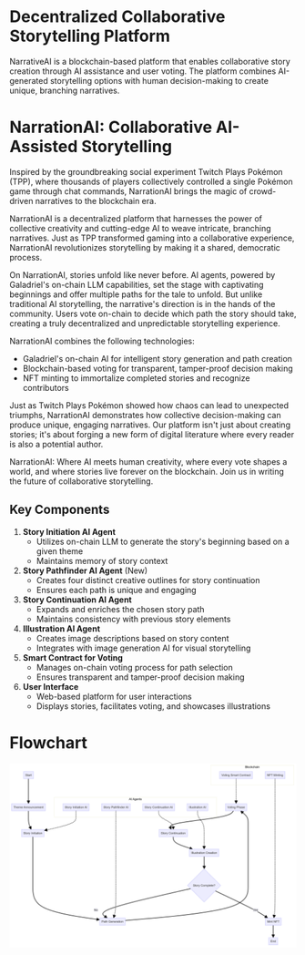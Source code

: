 # Decentralized Collaborative Storytelling Platform

NarrativeAI is a blockchain-based platform that enables collaborative story creation through AI assistance and user voting. The platform combines AI-generated storytelling options with human decision-making to create unique, branching narratives.

# NarrationAI: Collaborative AI-Assisted Storytelling

Inspired by the groundbreaking social experiment Twitch Plays Pokémon (TPP), where thousands of players collectively controlled a single Pokémon game through chat commands, NarrationAI brings the magic of crowd-driven narratives to the blockchain era.

NarrationAI is a decentralized platform that harnesses the power of collective creativity and cutting-edge AI to weave intricate, branching narratives. Just as TPP transformed gaming into a collaborative experience, NarrationAI revolutionizes storytelling by making it a shared, democratic process.

On NarrationAI, stories unfold like never before. AI agents, powered by Galadriel's on-chain LLM capabilities, set the stage with captivating beginnings and offer multiple paths for the tale to unfold. But unlike traditional AI storytelling, the narrative's direction is in the hands of the community. Users vote on-chain to decide which path the story should take, creating a truly decentralized and unpredictable storytelling experience.

NarrationAI combines the following technologies:

- Galadriel's on-chain AI for intelligent story generation and path creation
- Blockchain-based voting for transparent, tamper-proof decision making
- NFT minting to immortalize completed stories and recognize contributors

Just as Twitch Plays Pokémon showed how chaos can lead to unexpected triumphs, NarrationAI demonstrates how collective decision-making can produce unique, engaging narratives. Our platform isn't just about creating stories; it's about forging a new form of digital literature where every reader is also a potential author.

NarrationAI: Where AI meets human creativity, where every vote shapes a world, and where stories live forever on the blockchain. Join us in writing the future of collaborative storytelling.

## Key Components

1. **Story Initiation AI Agent**
    - Utilizes on-chain LLM to generate the story's beginning based on a given theme
    - Maintains memory of story context
2. **Story Pathfinder AI Agent** (New)
    - Creates four distinct creative outlines for story continuation
    - Ensures each path is unique and engaging
3. **Story Continuation AI Agent**
    - Expands and enriches the chosen story path
    - Maintains consistency with previous story elements
4. **Illustration AI Agent**
    - Creates image descriptions based on story content
    - Integrates with image generation AI for visual storytelling
5. **Smart Contract for Voting**
    - Manages on-chain voting process for path selection
    - Ensures transparent and tamper-proof decision making
6. **User Interface**
    - Web-based platform for user interactions
    - Displays stories, facilitates voting, and showcases illustrations

# Flowchart
![Flowchart](https://github.com/leonvking0/NarrationAI-ETH2024/blob/main/NarrativeAI%20Flowchart.png)
